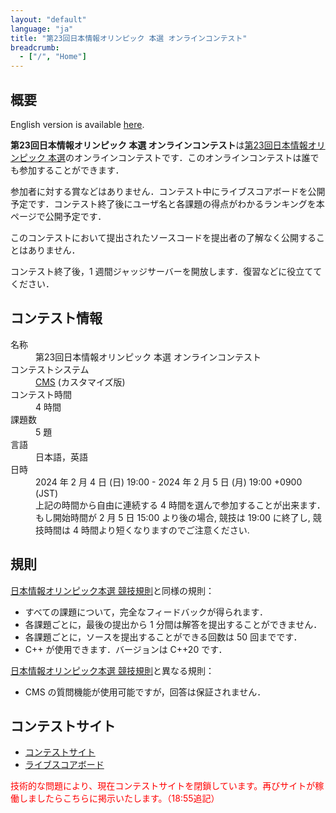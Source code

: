```yaml
---
layout: "default"
language: "ja"
title: "第23回日本情報オリンピック 本選 オンラインコンテスト"
breadcrumb:
  - ["/", "Home"]
---
```


## 概要

English version is available [here](./index-en.html).

**第23回日本情報オリンピック 本選 オンラインコンテスト**は[第23回日本情報オリンピック 本選](https://www.ioi-jp.org/joi/2023/2024-ho-outline)のオンラインコンテストです．このオンラインコンテストは誰でも参加することができます．

参加者に対する賞などはありません．コンテスト中にライブスコアボードを公開予定です．コンテスト終了後にユーザ名と各課題の得点がわかるランキングを本ページで公開予定です．

このコンテストにおいて提出されたソースコードを提出者の了解なく公開することはありません．

コンテスト終了後，1 週間ジャッジサーバーを開放します．復習などに役立ててください．

## コンテスト情報

<dl>
  <dt>名称</dt>
  <dd>第23回日本情報オリンピック 本選 オンラインコンテスト</dd>

  <dt>コンテストシステム</dt>
  <dd>
  <a href="https://github.com/cms-dev/cms/">CMS</a> (カスタマイズ版)
  </dd>

  <dt>コンテスト時間</dt>
  <dd>4 時間</dd>

  <dt>課題数</dt>
  <dd>5 題</dd>

  <dt>言語</dt>
  <dd>日本語，英語</dd>

  <dt>日時</dt>
  <dd>2024 年 2 月 4 日 (日) 19:00 - 2024 年 2 月 5 日 (月) 19:00 +0900 (JST)</dd>
  <dd>上記の時間から自由に連続する 4 時間を選んで参加することが出来ます．</dd>
  <dd>もし開始時間が 2 月 5 日 15:00 より後の場合, 競技は 19:00 に終了し, 競技時間は 4 時間より短くなりますのでご注意ください.</dd>
</dl>

## 規則

[日本情報オリンピック本選 競技規則](https://www.ioi-jp.org/joi/2023/2024-ho-outline#OV)と同様の規則：

- すべての課題について，完全なフィードバックが得られます．
- 各課題ごとに，最後の提出から 1 分間は解答を提出することができません．
- 各課題ごとに，ソースを提出することができる回数は 50 回までです．
- C++ が使用できます．バージョンは C++20 です．

[日本情報オリンピック本選 競技規則](https://www.ioi-jp.org/joi/2023/2024-ho-outline#OV)と異なる規則：

- CMS の質問機能が使用可能ですが，回答は保証されません．

## コンテストサイト

- [コンテストサイト](https://cms.ioi-jp.org)
- [ライブスコアボード](https://ranking.cms.ioi-jp.org/Ranking.html)

<font color="red">技術的な問題により、現在コンテストサイトを閉鎖しています。再びサイトが稼働しましたらこちらに掲示いたします。（18:55追記）</font>